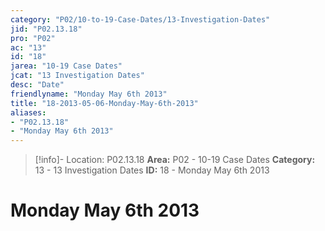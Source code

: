 ```yaml
---
category: "P02/10-to-19-Case-Dates/13-Investigation-Dates"
jid: "P02.13.18"
pro: "P02"
ac: "13"
id: "18"
jarea: "10-19 Case Dates"
jcat: "13 Investigation Dates"
desc: "Date"
friendlyname: "Monday May 6th 2013"
title: "18-2013-05-06-Monday-May-6th-2013"
aliases: 
- "P02.13.18"
- "Monday May 6th 2013"
---
```

>[!info]- Location: P02.13.18
>**Area:** P02 - 10-19 Case Dates
>**Category:** 13 - 13 Investigation Dates
>**ID:** 18 - Monday May 6th 2013

# Monday May 6th 2013
